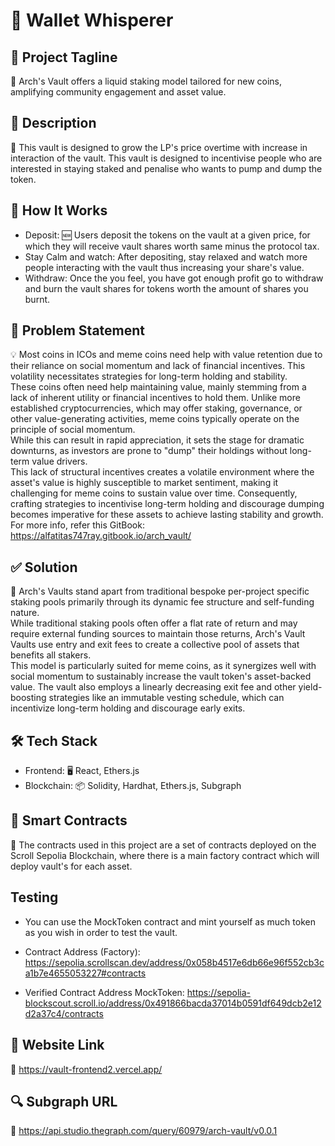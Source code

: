 # 🤖 Wallet Whisperer
## 🌟 Project Tagline
🔗 Arch's Vault offers a liquid staking model tailored for new coins, amplifying community engagement and asset value.

## 📄 Description
🚀 This vault is designed to grow the LP's price overtime with increase in interaction of the vault. This vault is designed to incentivise people who are interested in staying staked and penalise who wants to pump and dump the token.

## 🚀 How It Works
- Deposit: 🆕 Users deposit the tokens on the vault at a given price, for which they will receive vault shares worth same minus the protocol tax.
- Stay Calm and watch: After depositing, stay relaxed and watch more people interacting with the vault thus increasing your share's value.
- Withdraw: Once the you feel, you have got enough profit go to withdraw and burn the vault shares for tokens worth the amount of shares you burnt.
## 🤔 Problem Statement
💡 Most coins in ICOs and meme coins need help with value retention due to their reliance on social momentum and lack of financial incentives. This volatility necessitates strategies for long-term holding and stability.
<br>
These coins often need help maintaining value, mainly stemming from a lack of inherent utility or financial incentives to hold them. Unlike more established cryptocurrencies, which may offer staking, governance, or other value-generating activities, meme coins typically operate on the principle of social momentum. 
<br>
While this can result in rapid appreciation, it sets the stage for dramatic downturns, as investors are prone to "dump" their holdings without long-term value drivers. 
<br>
This lack of structural incentives creates a volatile environment where the asset's value is highly susceptible to market sentiment, making it challenging for meme coins to sustain value over time. 
Consequently, crafting strategies to incentivise long-term holding and discourage dumping becomes imperative for these assets to achieve lasting stability and growth.
<br>
For more info, refer this GitBook:
https://alfatitas747ray.gitbook.io/arch_vault/

## ✅ Solution
🌉 Arch's Vaults stand apart from traditional bespoke per-project specific staking pools primarily through its dynamic fee structure and self-funding nature. 
<br>
While traditional staking pools often offer a flat rate of return and may require external funding sources to maintain those returns, Arch's Vault Vaults use entry and exit fees to create a collective pool of assets that benefits all stakers. 
<br>
This model is particularly suited for meme coins, as it synergizes well with social momentum to sustainably increase the vault token's asset-backed value. The vault also employs a linearly decreasing exit fee and other yield-boosting strategies like an immutable vesting schedule, which can incentivize long-term holding and discourage early exits.

## 🛠 Tech Stack
- Frontend: 🖥 React, Ethers.js
- Blockchain: 📦 Solidity, Hardhat, Ethers.js, Subgraph
## 📜 Smart Contracts
🔗 The contracts used in this project are a set of contracts deployed on the Scroll Sepolia Blockchain, where there is a main factory contract which will deploy vault's for each asset.
## Testing
- You can use the MockToken contract and mint yourself as much token as you wish in order to test the vault.

- Contract Address (Factory): https://sepolia.scrollscan.dev/address/0x058b4517e6db66e96f552cb3ca1b7e4655053227#contracts
- Verified Contract Address MockToken: https://sepolia-blockscout.scroll.io/address/0x491866bacda37014b0591df649dcb2e12d2a37c4/contracts
## 🤖 Website Link
🔗 https://vault-frontend2.vercel.app/

## 🔍 Subgraph URL
🔗 https://api.studio.thegraph.com/query/60979/arch-vault/v0.0.1